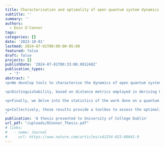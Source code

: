 ```yaml
---
title: Characterisation and optimality of open quantum system dynamics
subtitle: ''
summary: ''
authors:
  - Eoin O'Connor
tags:
categories: []
date: '2023-10-01'
lastmod: 2024-07-01T00:00:00-05:00
featured: false
draft: false
projects: []
publishDate: '2024-07-01T00:33:00.091248Z'
publication_types:
  - '7'
abstract: "
<p>We develop tools to characterise the dynamics of open quantum systems. We start by in- troducing the concept of action quantum speed limits (QSLs). Unlike conventional geometric methods, these QSLs intricately depend on the instantaneous speed, offering bounds on the min- imal time needed to connect states. The instantaneous speed along fixed trajectories is shown to be an important and optimisable degree of freedom, as exemplified through the thermalising qubit case. Beyond discussing the feasibility of geometric QSLs, we also critically examine their interpretation in terms of different metric choices. It is revealed that these open-system QSL times provide indications of optimality concerning geodesic paths, rather than being strict minimal time indicators.

<p>Distinguishability, based on distance metrics employed in deriving QSLs (in particular the Fisher information), is also the key concept in the field of metrology. We consider the use of open system dynamics as a model to explore parameter estimation. We investigate how the presence of correlation between measurement results affects the Fisher information. These correlations are introduced through a sequential measurement scheme, where the same probe is measured multiple times in succession without allowing for equilibration. We prove that, for there to be any advantage in precision as a result of these correlations, there must be information encoded into the system-environment interaction term related to the parameter that we are trying to estimate. To emphasise this, we consider the specific case of temperature estimation where the thermalisation rate of the probe contains additional information about the temperature. The sequential scheme can be viewed as a form of collisional quantum thermometry, which further allows additional freedoms in the protocol, e.g. by introducing stochasticity in the waiting time between collisions. We establish that incorporating randomness in this manner leads to a significant expansion of the parameter range for achieving advantages over typical equilibrium approaches to thermometry. Intriguingly, we demonstrate that in certain settings optimal measurements can be performed locally, highlighting the limited role of genuine quantum correlations in this advantage.

<p>Finally, we delve into the statistics of the work done on a quantum system via a two-point measurement scheme. The Shannon entropy of the work distribution is shown to possess a general upper bound tied to initial diagonal entropy and a distinct quantum term associated with the relative entropy of coherence. This approach is shown to capture signatures of underlying physics across diverse scenarios. In particular, through an in-depth exploration of the Aubry-André-Harper model, we illustrate how the entropy of the work distribution provides a useful tool for characterising the localisation transition. We further explore the use of the entropy of the work distribution as a tool for identifying the mobility edge in a generalised Aubry-André-Harper model.

<p>Collectively, these results provide a toolbox to assess the optimality, either in terms of the dynamical paths taken, utility for metrological tasks, or ability to spotlight relevant physical properties of the model, for the dynamics of complex quantum systems.
"
publication: 'A thesis presented to University of College Dublin'
url_pdf: "/uploads/OConnor_Thesis.pdf"
# links:
#   - name: Journal
#     url: https://www.nature.com/articles/s42254-023-00641-9
---
```

